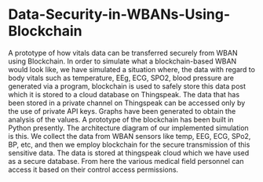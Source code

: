 # Data-Security-in-WBANs-Using-Blockchain
A prototype of how vitals data can be transferred securely from WBAN using Blockchain. 
In order to simulate what a blockchain-based WBAN would look like, we have simulated a situation where, the data with regard to body vitals such as temperature, 
EEg, ECG, SPO2, blood pressure are generated via a program, blockchain is used to safely store this data post which it is stored to a cloud database on Thingspeak. 
The data that has been stored in a private channel on Thingspeak can be accessed only by the use of private API keys.
Graphs have been generated to obtain the analysis of the values. A prototype of the  blockchain has been built in Python presently.
The architecture diagram of our implemented simulation is this. We collect the data from WBAN sensors like temp, EEG, ECG, SPo2, BP, etc, and 
then we employ blockchain for the secure transmission of this sensitive data. The data is stored at thingspeak cloud which we have used as a secure database.
From here the various medical field personnel can access it based on their control access permissions. 
